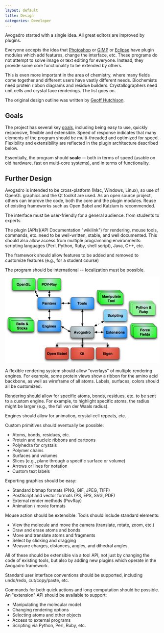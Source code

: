 ```yaml
---
layout: default
title: Design
categories: Developer
---
```




Avogadro started with a single idea. All great editors are improved by plugins.

Everyone accepts the idea that [Photoshop](http://www.adobe.com/products/photoshop/) or [GIMP](http://www.gimp.org) or [Eclipse](http://eclipse.org) have plugin modules which add features, change the interface, etc. These programs do not attempt to solve image or text editing for everyone. Instead, they provide some core functionality to be extended by others.

This is even more important in the area of chemistry, where many fields come together and different users have vastly different needs. Biochemists need protein ribbon diagrams and residue builders. Crystallographers need unit cells and crystal face renderings. The list goes on.

The original design outline was written by [Geoff Hutchison](http://geoffhutchison.net/files/AvogadroDesign.pdf).

Goals
-----

The project has several key [goals](goals "wikilink"), including being easy to use, quickly responsive, flexible and extensible. Speed of response indicates that many elements of the program should be multi-threaded and optimized for speed. Flexibility and extensibility are reflected in the plugin architecture described below.

Essentially, the program should **scale** -- both in terms of speed (usable on old hardware, fast on multi-core systems), and in terms of functionality.

Further Design
--------------

Avogadro is intended to be cross-platform (Mac, Windows, Linux), so use of OpenGL graphics and the Qt toolkit are used. As an open source project, others can improve the code, both the core and the plugin modules. Reuse of existing frameworks such as Open Babel and Kalzium is recommended.

The interface must be user-friendly for a general audience: from students to experts.

The plugin [APIs](API Documentation "wikilink") for rendering, mouse tools, commands, etc. need to be well-written, stable, and well documented. This should also allow access from multiple programming environments: scripting languages (Perl, Python, Ruby, shell script), Java, C++, etc.

The framework should allow features to be added and removed to customize features (e.g., for a student course)

The program should be international -- localization must be possible.

![](Architecture.png "Architecture.png")



A flexible rendering system should allow "overlays" of multiple rendering engines. For example, some protein views show a ribbon for the amino acid backbone, as well as wireframe of all atoms. Labels, surfaces, colors should all be customized.

Rendering should allow for specific atoms, bonds, residues, etc. to be sent to a custom engine. For example, to highlight specific atoms, the radius might be larger (e.g., the full van der Waals radius).

Engines should allow for animation, crystal cell repeats, etc.

Custom primitives should eventually be possible:

-   Atoms, bonds, residues, etc.
-   Protein and nucleic ribbons and cartoons
-   Polyhedra for crystals
-   Polymer chains
-   Surfaces and volumes
-   Slices (e.g., plane through a specific surface or volume)
-   Arrows or lines for notation
-   Custom text labels

Exporting graphics should be easy:

-   Standard bitmap formats (PNG, GIF, JPEG, TIFF)
-   PostScript and vector formats (PS, EPS, SVG, PDF)
-   External render methods (PovRay)
-   Animation / movie formats



Mouse action should be extensible. Tools should include standard elements:

-   View the molecule and move the camera (translate, rotate, zoom, etc.)
-   Draw and erase atoms and bonds
-   Move and translate atoms and fragments
-   Select by clicking and dragging
-   Measure charges, distances, angles, and dihedral angles

All of these should be extensible via a tool API, not just by changing the code of existing tools, but also by adding new plugins which operate in the Avogadro framework.



Standard user interface conventions should be supported, including undo/redo, cut/copy/paste, etc.

Commands for both quick actions and long computation should be possible. An "extension" API should be available to support:

-   Manipulating the molecular model
-   Changing rendering options
-   Selecting atoms and other objects
-   Access to external programs
-   Scripting via Python, Perl, Ruby, etc.



